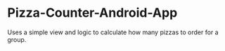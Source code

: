 # Pizza-Counter-Android-App
Uses a simple view and logic to calculate how many pizzas to order for a group.
